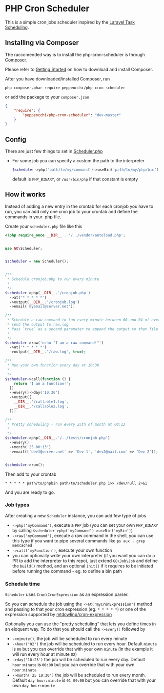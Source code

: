 PHP Cron Scheduler
==

This is a simple cron jobs scheduler inspired by the [Laravel Task Scheduling](http://laravel.com/docs/5.1/scheduling).

## Installing via Composer
The raccomended way is to install the php-cron-scheduler is through [Composer](https://getcomposer.org/).

Please refer to [Getting Started](https://getcomposer.org/doc/00-intro.md) on how to download and install Composer.

After you have downloaded/installed Composer, run

`php composer.phar require peppeocchi/php-cron-scheduler`

or add the package to your `composer.json`
```json
{
    "require": {
        "peppeocchi/php-cron-scheduler": "dev-master"
    }
}
```

## Config
There are just few things to set in [Scheduler.php](https://github.com/peppeocchi/php-cron-scheduler/blob/master/src/GO/Scheduler.php)
- For some job you can specify a custom the path to the interpreter
  ```php
  $scheduler->php('path/to/my/command')->useBin('path/to/my/php/bin')
  ```
  default is `PHP_BINARY`, or `/usr/bin/php` if that constant is empty

## How it works
Instead of adding a new entry in the crontab for each cronjob you have to run, you can add only one cron job to your crontab and define the commands in your .php file.

Create your `scheduler.php` file like this
```php
<?php require_once __DIR__ . '/../vendor/autoload.php';


use GO\Scheduler;


$scheduler = new Scheduler();


/**
 * Schedule cronjob.php to run every minute
 *
 */
$scheduler->php(__DIR__.'/cronjob.php')
  ->at('* * * * *')
  ->output(__DIR__.'/cronjob.log')
  ->email('myemail@server.net');

/**
 * Schedule a raw command to tun every minute between 00 and 04 of every hour,
 * send the output to raw.log
 * Pass `true` as a second parameter to append the output to that file
 *
 */
$scheduler->raw('echo "I am a raw command!"')
  ->at('* * * * *')
  ->output(__DIR__.'/raw.log', true);

/**
 * Run your own function every day at 10:30
 *
 */
$scheduler->call(function () {
    return 'I am a function!';
  })
  ->every()->day('10:30')
  ->output([
    __DIR__.'/callable1.log',
    __DIR__.'/callable2.log',
  ]);

/**
 * Pretty scheduling - run every 25th of month at 00:13
 *
 */
$scheduler->php(__DIR__.'/../tests/cronjob.php')
  ->every()
  ->month('25 00:13')
  ->email(['dev1@server.net' => 'Dev 1', 'dev2@mail.com' => 'Dev 2']);


$scheduler->run();
```

Then add to your crontab

````
* * * * * path/to/phpbin path/to/scheduler.php 1>> /dev/null 2>&1
````

And you are ready to go.

### Job types
After creating a new `Scheduler` instance, you can add few type of jobs
- `->php('myCommand')`, execute a `PHP` job (you can set your own `PHP_BINARY` by calling `$scheduler->php('myCommand')->useBin('myBin')`)
- `->raw('myCommand')`, execute a raw command in the shell, you can use this type if you want to pipe several commands like `ps aux | grep memcached`
- `->call('myFunction')`, execute your own function
- you can optionally write your own interpreter (if you want you can do a PR to add the interpreter to this repo), just extend `GO\Job\Job` and define the `build()` method, and an optional `init()` if it requires to be initiated before running the command - eg. to define a bin path

### Schedule time
`Scheduler` uses `Cron\CronExpression` as an expression parser.

So you can schedule the job using the `->at('myCronExpression')` method and passing to that your cron expression (eg. `* * * * *`) or one of the expression supported by [mtdowling/cron-expression](https://github.com/mtdowling/cron-expression)

Optionally you can use the "pretty scheduling" that lets you define times in an eloquent way. To do that you should call the `->every()` followed by
- `->minute()`, the job will be scheduled to run every minute
- `->hour('02')` the job will be scheduled to run every hour. Default `minute` is `00` but you can override that with your own `minute` (in the example it will run every hour at minute `02`)
- `->day('10:23')` the job will be scheduled to run every day. Default `hour:minute` is `00:00` but you can override that with your own `hour:minute`
- `->month('25 10:30')` the job will be scheduled to run every month. Default `day hour:minute` is `01 00:00` but you can override that with your own `day hour:minute`

